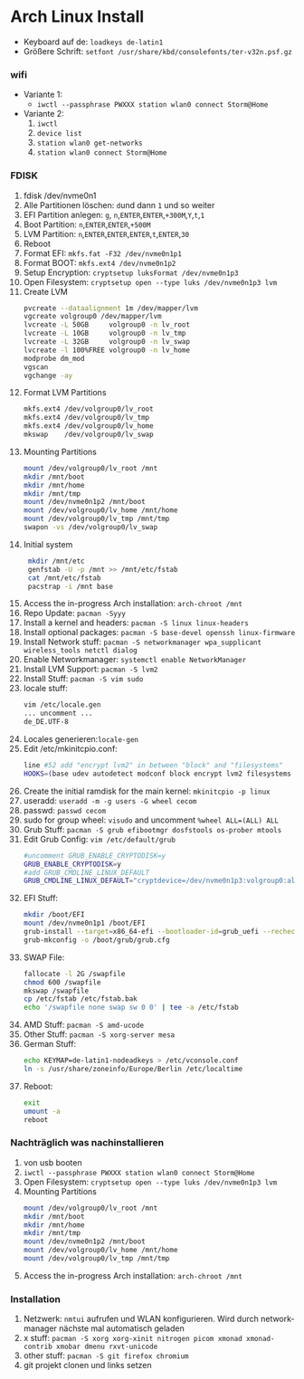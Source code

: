 # Arch Linux Install

- Keyboard auf de: `loadkeys de-latin1`
- Größere Schrift: `setfont /usr/share/kbd/consolefonts/ter-v32n.psf.gz`

### wifi
- Variante 1:
  - `iwctl --passphrase PWXXX station wlan0 connect Storm@Home`
- Variante 2: 
  1. `iwctl`
  2. `device list`
  3. `station wlan0 get-networks`
  4. `station wlan0 connect Storm@Home`

### FDISK
1. fdisk /dev/nvme0n1
1. Alle Partitionen löschen: `d`und dann `1` und so weiter
1. EFI Partition anlegen: `g`, `n`,`ENTER`,`ENTER`,`+300M`,`Y`,`t`,`1`
1. Boot Partition: `n`,`ENTER`,`ENTER`,`+500M`
1. LVM Partition: `n`,`ENTER`,`ENTER`,`ENTER`,`t`,`ENTER`,`30`
1. Reboot 
1. Format EFI: `mkfs.fat -F32 /dev/nvme0n1p1`
1. Format BOOT: `mkfs.ext4 /dev/nvme0n1p2`
1. Setup Encryption: `cryptsetup luksFormat /dev/nvme0n1p3`
1. Open Filesystem: `cryptsetup open --type luks /dev/nvme0n1p3 lvm`
1. Create LVM
    ```sh 
    pvcreate --dataalignment 1m /dev/mapper/lvm
    vgcreate volgroup0 /dev/mapper/lvm
    lvcreate -L 50GB     volgroup0 -n lv_root
    lvcreate -L 10GB     volgroup0 -n lv_tmp
    lvcreate -L 32GB     volgroup0 -n lv_swap
    lvcreate -l 100%FREE volgroup0 -n lv_home
    modprobe dm_mod
    vgscan
    vgchange -ay
    ```
1. Format LVM Partitions
    ```sh 
    mkfs.ext4 /dev/volgroup0/lv_root
    mkfs.ext4 /dev/volgroup0/lv_tmp
    mkfs.ext4 /dev/volgroup0/lv_home
    mkswap    /dev/volgroup0/lv_swap
    ```
1. Mounting Partitions
    ```sh 
    mount /dev/volgroup0/lv_root /mnt
    mkdir /mnt/boot
    mkdir /mnt/home
    mkdir /mnt/tmp
    mount /dev/nvme0n1p2 /mnt/boot
    mount /dev/volgroup0/lv_home /mnt/home
    mount /dev/volgroup0/lv_tmp /mnt/tmp
    swapon -vs /dev/volgroup0/lv_swap
    ```
1. Initial system
    ```sh 
     mkdir /mnt/etc
     genfstab -U -p /mnt >> /mnt/etc/fstab
     cat /mnt/etc/fstab
     pacstrap -i /mnt base
    ```
1. Access the in-progress Arch installation: `arch-chroot /mnt`
1. Repo Update: `pacman -Syyy`
1. Install a kernel and headers: `pacman -S linux linux-headers`
1. Install optional packages: `pacman -S base-devel openssh linux-firmware`
1. Install Network stuff: `pacman -S networkmanager wpa_supplicant wireless_tools netctl dialog`
1. Enable Networkmanager: `systemctl enable NetworkManager`
1. Install LVM Support: `pacman -S lvm2`
1. Install Stuff: `pacman -S vim sudo`
1. locale stuff:
   ```sh
   vim /etc/locale.gen
   ... uncomment ...
   de_DE.UTF-8
   ```
1. Locales generieren:`locale-gen`
1. Edit /etc/mkinitcpio.conf: 
    ```sh
    line #52 add "encrypt lvm2" in between "block" and "filesystems"
    HOOKS=(base udev autodetect modconf block encrypt lvm2 filesystems keyboard fsck)
    ```
1. Create the initial ramdisk for the main kernel: `mkinitcpio -p linux`
1. useradd: `useradd -m -g users -G wheel cecom`
1. passwd: `passwd cecom`
1. sudo for group wheel: `visudo` and uncomment `%wheel ALL=(ALL) ALL`
1. Grub Stuff: `pacman -S grub efibootmgr dosfstools os-prober mtools`
1. Edit Grub Config: `vim /etc/default/grub`
    ```sh
    #uncomment GRUB_ENABLE_CRYPTODISK=y
    GRUB_ENABLE_CRYPTODISK=y
    #add GRUB_CMDLINE_LINUX_DEFAULT 
    GRUB_CMDLINE_LINUX_DEFAULT="cryptdevice=/dev/nvme0n1p3:volgroup0:allow-discards quiet"
    ```
1. EFI Stuff:
    ```sh
    mkdir /boot/EFI
    mount /dev/nvme0n1p1 /boot/EFI
    grub-install --target=x86_64-efi --bootloader-id=grub_uefi --recheck
    grub-mkconfig -o /boot/grub/grub.cfg
    ```
1. SWAP File: 
    ```sh
    fallocate -l 2G /swapfile
    chmod 600 /swapfile
    mkswap /swapfile
    cp /etc/fstab /etc/fstab.bak
    echo '/swapfile none swap sw 0 0' | tee -a /etc/fstab
    ```
1. AMD Stuff: `pacman -S amd-ucode`
1. Other Stuff: `pacman -S xorg-server mesa`
1. German Stuff:
    ```sh
    echo KEYMAP=de-latin1-nodeadkeys > /etc/vconsole.conf
    ln -s /usr/share/zoneinfo/Europe/Berlin /etc/localtime
    ```
1. Reboot:
    ```sh
    exit
    umount -a
    reboot
    ```
    
### Nachträglich was nachinstallieren
1. von usb booten
1. `iwctl --passphrase PWXXX station wlan0 connect Storm@Home`
1. Open Filesystem: `cryptsetup open --type luks /dev/nvme0n1p3 lvm`
1. Mounting Partitions
    ```sh 
    mount /dev/volgroup0/lv_root /mnt
    mkdir /mnt/boot
    mkdir /mnt/home
    mkdir /mnt/tmp
    mount /dev/nvme0n1p2 /mnt/boot
    mount /dev/volgroup0/lv_home /mnt/home
    mount /dev/volgroup0/lv_tmp /mnt/tmp
    ```
1.  Access the in-progress Arch installation: `arch-chroot /mnt`

### Installation
1. Netzwerk: `nmtui` aufrufen und WLAN konfigurieren. Wird durch network-manager nächste mal automatisch geladen
1. x stuff: `pacman -S xorg xorg-xinit nitrogen picom xmonad xmonad-contrib xmobar dmenu rxvt-unicode `
1. other stuff: `pacman -S git firefox chromium`
1. git projekt clonen und links setzen


 




